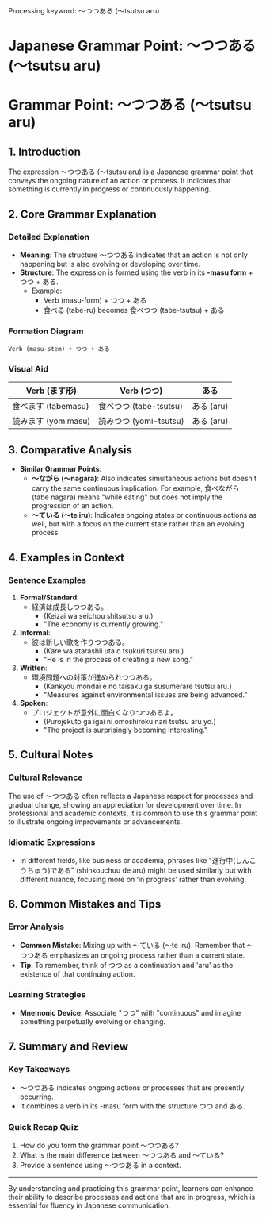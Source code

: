 Processing keyword: ～つつある (〜tsutsu aru)
# Japanese Grammar Point: ～つつある (〜tsutsu aru)
# Grammar Point: ～つつある (〜tsutsu aru)
## 1. Introduction
The expression ～つつある (〜tsutsu aru) is a Japanese grammar point that conveys the ongoing nature of an action or process. It indicates that something is currently in progress or continuously happening. 
## 2. Core Grammar Explanation
### Detailed Explanation
- **Meaning**: The structure ～つつある indicates that an action is not only happening but is also evolving or developing over time.
- **Structure**: The expression is formed using the verb in its **-masu form** + つつ + ある.
   - Example: 
     - Verb (masu-form) + つつ + ある
     - 食べる (tabe-ru) becomes 食べつつ (tabe-tsutsu) + ある
### Formation Diagram
```
Verb (masu-stem) + つつ + ある
```
### Visual Aid
| Verb (ます形)      | Verb (つつ)      | ある              |
|-------------------|------------------|-------------------|
| 食べます (tabemasu) | 食べつつ (tabe-tsutsu) | ある (aru)       |
| 読みます (yomimasu) | 読みつつ (yomi-tsutsu)   | ある (aru)       |
## 3. Comparative Analysis
- **Similar Grammar Points**:
  - **〜ながら (〜nagara)**: Also indicates simultaneous actions but doesn’t carry the same continuous implication. For example, 食べながら (tabe nagara) means "while eating" but does not imply the progression of an action.
  - **〜ている (〜te iru)**: Indicates ongoing states or continuous actions as well, but with a focus on the current state rather than an evolving process.
## 4. Examples in Context
### Sentence Examples
1. **Formal/Standard**:
   - 経済は成長しつつある。
     - (Keizai wa seichou shitsutsu aru.)
     - "The economy is currently growing."
2. **Informal**:
   - 彼は新しい歌を作りつつある。
     - (Kare wa atarashii uta o tsukuri tsutsu aru.)
     - "He is in the process of creating a new song."
3. **Written**: 
   - 環境問題への対策が進められつつある。
     - (Kankyou mondai e no taisaku ga susumerare tsutsu aru.)
     - "Measures against environmental issues are being advanced."
4. **Spoken**:
   - プロジェクトが意外に面白くなりつつあるよ。
     - (Purojekuto ga igai ni omoshiroku nari tsutsu aru yo.)
     - "The project is surprisingly becoming interesting."
## 5. Cultural Notes
### Cultural Relevance
The use of ～つつある often reflects a Japanese respect for processes and gradual change, showing an appreciation for development over time. In professional and academic contexts, it is common to use this grammar point to illustrate ongoing improvements or advancements.
### Idiomatic Expressions
- In different fields, like business or academia, phrases like "進行中(しんこうちゅう)である" (shinkouchuu de aru) might be used similarly but with different nuance, focusing more on ‘in progress’ rather than evolving.
## 6. Common Mistakes and Tips
### Error Analysis
- **Common Mistake**: Mixing up with 〜ている (〜te iru). Remember that 〜つつある emphasizes an ongoing process rather than a current state.
- **Tip**: To remember, think of つつ as a continuation and 'aru' as the existence of that continuing action.
### Learning Strategies
- **Mnemonic Device**: Associate "つつ" with "continuous" and imagine something perpetually evolving or changing.
## 7. Summary and Review
### Key Takeaways
- 〜つつある indicates ongoing actions or processes that are presently occurring.
- It combines a verb in its -masu form with the structure つつ and ある.
  
### Quick Recap Quiz
1. How do you form the grammar point 〜つつある?
2. What is the main difference between 〜つつある and 〜ている?
3. Provide a sentence using 〜つつある in a context. 
---
By understanding and practicing this grammar point, learners can enhance their ability to describe processes and actions that are in progress, which is essential for fluency in Japanese communication.
